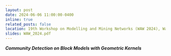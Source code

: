 ```yaml
---
layout: post
date: 2024-06-06 11:00:00-0400
inline: true
related_posts: false
location: 19th Workshop on Modelling and Mining Networks (WAW 2024), Warsaw, Poland
slides: WAW_2024.pdf
---
```


***Community Detection on Block Models with Geometric Kernels***